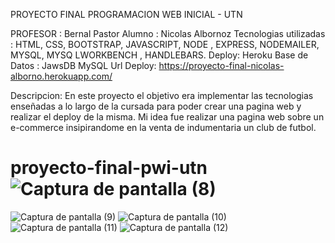 PROYECTO FINAL PROGRAMACION WEB INICIAL - UTN 

PROFESOR : Bernal Pastor
Alumno : Nicolas Albornoz
Tecnologias utilizadas : HTML, CSS, BOOTSTRAP, JAVASCRIPT, NODE , EXPRESS, NODEMAILER, MYSQL, MYSQ LWORKBENCH , HANDLEBARS.
Deploy: Heroku 
Base de Datos : JawsDB MySQL
Url Deploy: https://proyecto-final-nicolas-alborno.herokuapp.com/

Descripcion: En este proyecto el objetivo era  implementar las tecnologias enseñadas a lo largo de la cursada para poder crear una pagina web y realizar el deploy
de la misma. Mi idea fue realizar una pagina web sobre un e-commerce insipirandome en la venta de indumentaria un club de futbol.




# proyecto-final-pwi-utn![Captura de pantalla (8)](https://user-images.githubusercontent.com/105244423/190457877-110742c3-464e-4821-828e-85351968b6b5.png)
![Captura de pantalla (9)](https://user-images.githubusercontent.com/105244423/190457900-5ba79dbe-85ed-4866-ac9f-bac57b9c5fc5.png)
![Captura de pantalla (10)](https://user-images.githubusercontent.com/105244423/190457906-48c9cbb4-c32f-4564-8f49-8ef45d2106d4.png)
![Captura de pantalla (11)](https://user-images.githubusercontent.com/105244423/190457925-824f5365-0377-46c8-ae39-cacbc00085ad.png)
![Captura de pantalla (12)](https://user-images.githubusercontent.com/105244423/190457941-aef30283-30f9-4281-9448-29b9145f151d.png)


